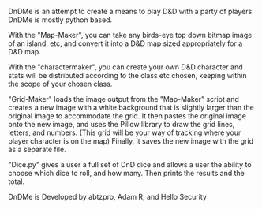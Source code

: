 
DnDMe is an attempt to create a means to play D&amp;D with a party of players. DnDMe is mostly python based.


With the "Map-Maker", you can take any birds-eye top down bitmap image of an island, etc, and convert it into a D&D map sized appropriately for a D&D map.

With the "charactermaker", you can create your own D&D character and stats will be distributed according to the class etc chosen, keeping within the scope of your chosen class.

"Grid-Maker" loads the image output from the "Map-Maker" script and creates a new image with a white background that is slightly larger than the original image to accommodate the grid. It then pastes the original image onto the new image, and uses the Pillow library to draw the grid lines, letters, and numbers. (This grid will be your way of tracking where your player character is on the map) Finally, it saves the new image with the grid as a separate file.

"Dice.py" gives a user a full set of DnD dice and allows a user the ability to choose which dice to roll, and how many. Then prints the results and the total. 

DnDMe is Developed by abtzpro, Adam R, and Hello Security
